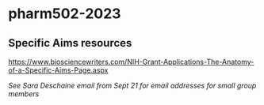 # pharm502-2023

## Specific Aims resources

https://www.biosciencewriters.com/NIH-Grant-Applications-The-Anatomy-of-a-Specific-Aims-Page.aspx

*See Sara Deschaine email from Sept 21 for email addresses for small group members*

